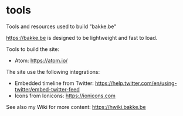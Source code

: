 # tools
Tools and resources used to build "bakke.be"

https://bakke.be is designed to be lightweight and fast to load.

Tools to build the site:
  * Atom: https://atom.io/

The site use the following integrations:
  * Embedded timeline from Twitter: https://help.twitter.com/en/using-twitter/embed-twitter-feed
  * Icons from Ionicons: https://ionicons.com
  
See also my Wiki for more content: https://hwiki.bakke.be
